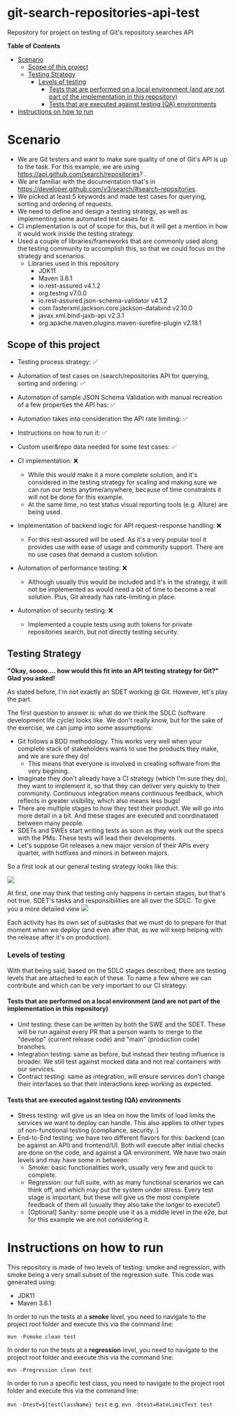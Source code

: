 # git-search-repositories-api-test
Repository for project on testing of Git's repository searches API

**Table of Contents**

- [Scenario](#scenario)
  * [Scope of this project](#scope-of-this-project)
  * [Testing Strategy](#testing-strategy)
    + [Levels of testing](#levels-of-testing)
      - [Tests that are performed on a local environment (and are not part of the implementation in this repository)](#tests-that-are-performed-on-a-local-environment--and-are-not-part-of-the-implementation-in-this-repository-)
      - [Tests that are executed against testing (QA) environments](#tests-that-are-executed-against-testing--qa--environments)
- [Instructions on how to run](#instructions-on-how-to-run)


# Scenario
- We are Git testers and want to make sure quality of one of Git's API is up to the task. For this example, we are using https://api.github.com/search/repositories? .
- We are familiar with the documentation that's in https://developer.github.com/v3/search/#search-repositories.
- We picked at least 5 keywords and made test cases for querying, sorting and ordering of requests.
- We need to define and design a testing strategy, as well as implementing some automated test cases for it.
- CI implementation is out of scope for this, but it will get a mention in how it would work inside the testing strategy.
- Used a couple of libraries/frameworks that are commonly used along the testing community to accomplish this, so that we could focus on the strategy and scenarios.
  - Libraries used in this repository
    - JDK11
    - Maven 3.6.1
    - io.rest-assured v4.1.2
    - org.testng v7.0.0
    - io.rest-assured.json-schema-validator v4.1.2
    - com.fasterxml.jackson.core.jackson-databind v2.10.0
    - javax.xml.bind-jaxb-api v2.3.1
    - org.apache.maven.plugins.maven-surefire-plugin v2.18.1

## Scope of this project
- Testing process strategy: :white_check_mark:
- Automation of test cases on /search/repositories API for querying, sorting and ordering: :white_check_mark:
- Automation of sample JSON Schema Validation with manual recreation of a few properties the API has: :white_check_mark:
- Automation takes into consideration the API rate limiting: :white_check_mark:
- Instructions on how to run it: :white_check_mark:
- Custom user&repo data needed for some test cases: :white_check_mark:

- CI implementation: :x:
  - While this would make it a more complete solution, and it's considered in the testing strategy for scaling and making sure we can run our tests anytime/anywhere, because of time constraints it will not be done for this example.
  - At the same time, no test status visual reporting tools (e.g. Allure) are being used.
- Implementation of backend logic for API request-response handling: :x:
  - For this rest-assured will be used. As it's a very popular tool it provides use with ease of usage and community support. There are no use cases that demand a custom solution.
- Automation of performance testing: :x:
  - Although usually this would be included and it's in the strategy, it will not be implemented as would need a bit of time to become a real solution. Plus, Git already has rate-limiting in place.
- Automation of security testing: :x:
  - Implemented a couple tests using auth tokens for private repositories search, but not directly testing security.
  
## Testing Strategy
**"Okay, soooo.... how would this fit into an API testing strategy for Git?"
Glad you asked!**

As stated before, I'm not exactly an SDET working @ Git. However, let's play the part.

The first question to answer is: what do we think the SDLC (software development life cycle) looks like. We don't really know, but for the sake of the exercise, we can jump into some assumptions:

- Git follows a BDD methodology. This works very well when your complete stack of stakeholders wants to use the products they make, and we are sure they do! 
	- This means that everyone is involved in creating software from the very begining. 
- Imaginate they don't already have a CI strategy (which I'm sure they do), they want to implement it, so that they can deliver very quickly to their community. Continuous integration means continuous feedback, which reflects in greater visibility, which also means less bugs!
- There are multiple stages to how they test their product. We will go into more detail in a bit. And these stages are executed and coordinatated between many people.
- SDETs and SWEs start writing tests as soon as they work out the specs with the PMs. These tests will lead their developments.
- Let's suppose Git releases a new major version of their APIs every quarter, with hotfixes and minors in between majors.

So a first look at our general testing strategy looks like this:

![](https://github.com/Zamus/git-search-repositories-api-test/blob/master/readme-images/Releases%20overview.png?raw=true)

At first, one may think that testing only happens in certain stages, but that's not true. SDET's tasks and responsibilities are all over the SDLC. To give you a more detailed view
![](https://github.com/Zamus/git-search-repositories-api-test/blob/master/readme-images/Releases%20detailed.png?raw=true)

Each activity has its own set of subtasks that we must do to prepare for that moment when we deploy (and even after that, as we will keep helping with the release after it's on production).

### Levels of testing

With that being said, based on the SDLC stages described, there are testing levels that are attached to each of these. To name a few where we can contribute and which can be very important to our CI strategy:

#### Tests that are performed on a local environment (and are not part of the implementation in this repository)
- Unit testing: these can be written by both the SWE and the SDET. These will be run against every PR that a person wants to merge to the "develop" (current release code) and "main" (production code) branches.
- Integration testing: same as before, but instead their testing influence is broader. We still test against mocked data and not real containers with our services.
- Contract testing: same as integration, will ensure services don't change their interfaces so that their interactions keep working as expected.

#### Tests that are executed against testing (QA) environments
- Stress testing: will give us an idea on how the limits of load limits the services we want to deploy can handle. This also applies to other types of non-functional testing (compliance, security..)
- End-to-End testing: we have two different flavors for this: backend (can be against an API) and frontend/UI. Both will execute after initial checks are done on the code, and against a QA environment. We have two main levels and may have some in between:
	- Smoke: basic functionalities work, usually very few and quick to complete.
	- Regression: our full suite, with as many functional scenarios we can think off, and which may put the system under stress. Every test stage is important, but these will give us the most complete feedback of them all (usually they also take the longer to execute!)
	- [Optional] Sanity: some people use it as a middle level in the e2e, but for this example we are not considering it.


  
# Instructions on how to run
This repository is made of two levels of testing: smoke and regression, with smoke being a very small subset of the regression suite.
This code was generated using:
- JDK11
- Maven 3.6.1

In order to run the tests at a **smoke** level, you need to navigate to the project root folder and execute this via the command line:

```mvn -Psmoke clean test```

In order to run the tests at a **regression** level, you need to navigate to the project root folder and execute this via the command line:

```mvn -Pregression clean test```

In order to run a specific test class, you need to navigate to the project root folder and execute this via the command line:

```mvn -Dtest=${testClassName} test```
e.g.
```mvn -Dtest=RateLimitTest test```

